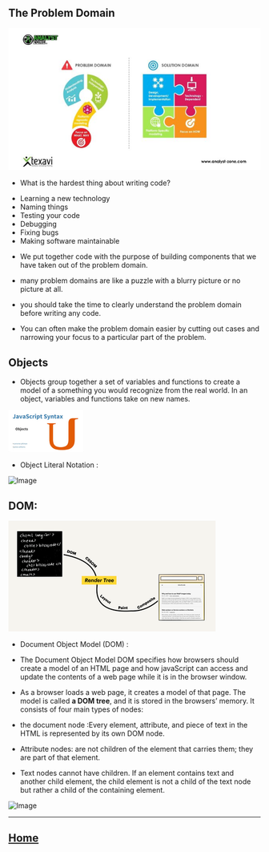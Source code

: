 ## The Problem Domain 
![Image](PD.jpg)


* What is the hardest thing about writing code?

- Learning a new technology
- Naming things
- Testing your code
- Debugging
- Fixing bugs
- Making software maintainable

* We put together code with the purpose of building components that we have taken out of the problem domain.

* many problem domains are like a puzzle with a blurry picture or no picture at all.
* you should take the time to clearly understand the problem domain before writing any code.
* You can often make the problem domain easier by cutting out cases and narrowing your focus to a particular part of the problem.


## Objects 

* Objects group together a set of variables and functions to create a model of a something you would recognize from the real world. In an object, variables and functions take on new names.

![Image](obj.png)

* Object Literal Notation :

![Image](https://qph.fs.quoracdn.net/main-qimg-6f87c772159dbc5807dab222e1e33702.webp)



## DOM: 

![Image](Dom.png)



* Document Object Model (DOM) :

- The Document Object Model DOM specifies how browsers should create a model of an HTML page and how javaScript can access and update the contents of a web page while it is in the browser window.

- As a browser loads a web page, it creates a model of that page. The model is called **a DOM tree**, and it is stored in the browsers’ memory. It consists of four main types of nodes:

* the document node :Every element, attribute, and piece of text in the HTML is represented by its own DOM node.

* Attribute nodes: are not children of the element that carries them; they are part of that element. 

* Text nodes cannot have children. If an element contains text and another child element, the child element is not a child of the text node but rather a child of the containing element.

![Image](https://upload.wikimedia.org/wikipedia/commons/thumb/5/5a/DOM-model.svg/1200px-DOM-model.svg.png)



*****************************************************************

## [ Home ](https://reem-alqurm.github.io/ReadingNotes/)
